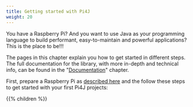 ```yaml
---
title: Getting started with Pi4J
weight: 20
---
```


You have a Raspberry Pi? And you want to use Java as your programming language to build performant, easy-to-maintain 
and powerful applications? This is the place to be!!!

The pages in this chapter explain you how to get started in different steps. The full documentation for the library,
with more in-depth and technical info, can be found in the "[Documentation](/documentation/)" chapter.

First, prepare a Raspberry Pi as [described here](/prepare/) and the follow these steps to get started with your first Pi4J projects:

{{% children %}}
